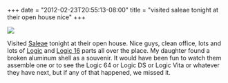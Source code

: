 ﻿+++
date = "2012-02-23T20:55:13-08:00"
title = "visited saleae tonight at their open house nice"
+++


![](http://66.media.tumblr.com/tumblr_lzvsc1BjC11qly645o1_1280.jpg)  

Visited [Saleae](http://www.saleae.com/) tonight at their open house. Nice
guys, clean office, lots and lots of [Logic](http://www.saleae.com/logic) and
[Logic 16](http://www.saleae.com/logic16) parts all over the place. My
daughter found a broken aluminum shell as a souvenir. It would have been fun
to watch them assemble one or to see the Logic 64 or Logic DS or Logic Vita or
whatever they have next, but if any of that happened, we missed it.

